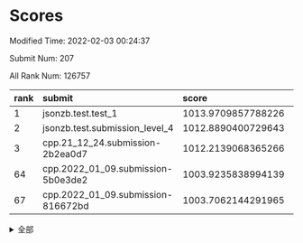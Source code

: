# Scores

Modified Time: 2022-02-03 00:24:37

Submit Num: 207

All Rank Num: 126757

| rank |               submit               |       score        |       sigma        | pk_num |
| :--- | :--------------------------------- | :----------------- | :----------------- | :----- |
| 1    | jsonzb.test.test_1                 | 1013.9709857788226 | 0.8487493805871693 | 2443   |
| 2    | jsonzb.test.submission_level_4     | 1012.8890400729643 | 0.8120501180543527 | 2448   |
| 3    | cpp.21_12_24.submission-2b2ea0d7   | 1012.2139068365266 | 0.7725756682638769 | 2452   |
| 64   | cpp.2022_01_09.submission-5b0e3de2 | 1003.9235838994139 | 0.7105970818677751 | 2450   |
| 67   | cpp.2022_01_09.submission-816672bd | 1003.7062144291965 | 0.7207278108893386 | 2453   |


<details>
<summary>全部</summary>

| rank |                 submit                 |       score        |       sigma        | pk_num |
| :--- | :------------------------------------- | :----------------- | :----------------- | :----- |
| 1    | jsonzb.test.test_1                     | 1013.9709857788226 | 0.8487493805871693 | 2443   |
| 2    | jsonzb.test.submission_level_4         | 1012.8890400729643 | 0.8120501180543527 | 2448   |
| 3    | cpp.21_12_24.submission-2b2ea0d7       | 1012.2139068365266 | 0.7725756682638769 | 2452   |
| 4    | gobigger.level_3.submission_level_3_2  | 1012.154933587561  | 0.8095545507647111 | 2450   |
| 5    | gobigger.level_3.submission_level_3_35 | 1011.8079778138431 | 0.7792153397410545 | 2448   |
| 6    | gobigger.level_3.submission_level_3_29 | 1011.7761677207203 | 0.8021222910797215 | 2444   |
| 7    | gobigger.level_3.submission_level_3_1  | 1011.4657026521239 | 0.7763001839618685 | 2449   |
| 8    | gobigger.level_3.submission_level_3_16 | 1011.1110457124497 | 0.7772554613191737 | 2450   |
| 9    | gobigger.level_3.submission_level_3_47 | 1010.9843654550804 | 0.764105656133645  | 2451   |
| 10   | gobigger.level_3.submission_level_3_49 | 1010.8728561461232 | 0.7570648240006735 | 2444   |
| 11   | gobigger.level_3.submission_level_3_32 | 1010.7722856011704 | 0.7721103182938279 | 2452   |
| 12   | gobigger.level_3.submission_level_3_37 | 1010.6536695944361 | 0.7780842091532485 | 2449   |
| 13   | gobigger.level_3.submission_level_3_19 | 1010.6392248212541 | 0.7619709774261586 | 2446   |
| 14   | gobigger.level_3.submission_level_3_24 | 1010.5636826858283 | 0.7988230635817403 | 2453   |
| 15   | gobigger.level_3.submission_level_3_39 | 1010.5542055020512 | 0.7722681076333283 | 2450   |
| 16   | gobigger.level_3.submission_level_3_17 | 1010.5249683971964 | 0.7784445136664169 | 2448   |
| 17   | gobigger.level_3.submission_level_3_28 | 1010.5199663735812 | 0.7633629956301928 | 2452   |
| 18   | gobigger.level_3.submission_level_3_46 | 1010.4822682630388 | 0.7938302412759302 | 2448   |
| 19   | gobigger.level_3.submission_level_3_44 | 1010.4483917992361 | 0.7526115623993745 | 2448   |
| 20   | gobigger.level_3.submission_level_3_25 | 1010.3907009187726 | 0.752726023861471  | 2451   |
| 21   | gobigger.level_3.submission_level_3_20 | 1010.3303813575785 | 0.7900749541972724 | 2449   |
| 22   | gobigger.level_3.submission_level_3_18 | 1010.3136392257346 | 0.7756156094412043 | 2448   |
| 23   | gobigger.level_3.submission_level_3_11 | 1010.3055960645537 | 0.7469437745295966 | 2447   |
| 24   | gobigger.level_3.submission_level_3_22 | 1010.3027113811152 | 0.7606507253298    | 2452   |
| 25   | gobigger.level_3.submission_level_3_36 | 1010.1564636648973 | 0.7630876506852249 | 2456   |
| 26   | gobigger.level_3.submission_level_3_5  | 1010.1317789166214 | 0.793515540590736  | 2451   |
| 27   | gobigger.level_3.submission_level_3_33 | 1010.1085287699995 | 0.7457975013832625 | 2446   |
| 28   | gobigger.level_3.submission_level_3_40 | 1010.0026393103725 | 0.7603572655951533 | 2451   |
| 29   | gobigger.level_3.submission_level_3_34 | 1009.9701192292196 | 0.7663874863026706 | 2447   |
| 30   | gobigger.level_3.submission_level_3_30 | 1009.9683582969672 | 0.7496401382356118 | 2448   |
| 31   | gobigger.level_3.submission_level_3_4  | 1009.9041786916705 | 0.7443819984102416 | 2447   |
| 32   | gobigger.level_3.submission_level_3_38 | 1009.8290311030624 | 0.7780260543745325 | 2443   |
| 33   | gobigger.level_3.submission_level_3_48 | 1009.8198842988224 | 0.7558486404401247 | 2454   |
| 34   | gobigger.level_3.submission_level_3_27 | 1009.8028165860856 | 0.7685954561673038 | 2454   |
| 35   | gobigger.level_3.submission_level_3_7  | 1009.7907371568192 | 0.7567806412758994 | 2451   |
| 36   | gobigger.level_3.submission_level_3_13 | 1009.785201997703  | 0.7510954121449144 | 2448   |
| 37   | gobigger.level_3.submission_level_3_0  | 1009.7285548248318 | 0.7614836386788021 | 2451   |
| 38   | gobigger.level_3.submission_level_3_45 | 1009.6897497721998 | 0.7605455618200593 | 2453   |
| 39   | gobigger.level_3.submission_level_3_26 | 1009.66226480627   | 0.7658712287890829 | 2451   |
| 40   | gobigger.level_3.submission_level_3_8  | 1009.602626847425  | 0.7489523399041459 | 2453   |
| 41   | gobigger.level_3.submission_level_3_23 | 1009.4499681421307 | 0.7660216839726913 | 2453   |
| 42   | gobigger.level_3.submission_level_3_9  | 1009.4092447169477 | 0.7602273118831239 | 2453   |
| 43   | gobigger.level_3.submission_level_3_14 | 1009.3712097177146 | 0.7722769380118579 | 2449   |
| 44   | gobigger.level_3.submission_level_3_43 | 1009.3499662314383 | 0.7500693194780267 | 2448   |
| 45   | gobigger.level_3.submission_level_3_6  | 1009.1205574470832 | 0.7515268912178534 | 2448   |
| 46   | gobigger.level_3.submission_level_3_10 | 1009.0548258589363 | 0.7515048202754057 | 2452   |
| 47   | gobigger.level_3.submission_level_3_15 | 1009.0154780154916 | 0.7698897559369019 | 2450   |
| 48   | gobigger.level_3.submission_level_3_31 | 1008.939521817802  | 0.7467165611547387 | 2452   |
| 49   | gobigger.level_3.submission_level_3_12 | 1008.804304425137  | 0.7457054972897449 | 2451   |
| 50   | gobigger.level_3.submission_level_3_41 | 1008.7861912233002 | 0.7480765831189166 | 2444   |
| 51   | gobigger.level_3.submission_level_3_42 | 1008.6055258934713 | 0.7640148774380731 | 2449   |
| 52   | gobigger.level_3.submission_level_3_21 | 1008.0916508856787 | 0.7404014979025976 | 2451   |
| 53   | gobigger.level_3.submission_level_3_3  | 1007.6704853629842 | 0.7192017169625278 | 2448   |
| 54   | gobigger.level_1.submission_level_1_23 | 1004.8388600924012 | 0.7264334257422901 | 2453   |
| 55   | gobigger.level_1.submission_level_1_32 | 1004.7034595668088 | 0.7119801424193929 | 2448   |
| 56   | gobigger.level_1.submission_level_1_41 | 1004.5405238182082 | 0.741953290173347  | 2452   |
| 57   | gobigger.level_1.submission_level_1_24 | 1004.409856193836  | 0.7123784260312112 | 2449   |
| 58   | gobigger.level_1.submission_level_1_4  | 1004.2864037168583 | 0.7198739017625392 | 2445   |
| 59   | gobigger.level_1.submission_level_1_48 | 1004.2736806226565 | 0.7248321865957822 | 2449   |
| 60   | gobigger.level_1.submission_level_1_17 | 1004.2093396388801 | 0.7132906018041002 | 2452   |
| 61   | gobigger.level_1.submission_level_1_14 | 1004.1663778994067 | 0.7293566442426219 | 2451   |
| 62   | gobigger.level_1.submission_level_1_5  | 1004.0384477873672 | 0.7087721645346716 | 2447   |
| 63   | gobigger.level_1.submission_level_1_25 | 1003.9486724917884 | 0.7119615106072897 | 2449   |
| 64   | cpp.2022_01_09.submission-5b0e3de2     | 1003.9235838994139 | 0.7105970818677751 | 2450   |
| 65   | gobigger.level_1.submission_level_1_10 | 1003.798266820434  | 0.7245660920796998 | 2453   |
| 66   | gobigger.level_1.submission_level_1_1  | 1003.7672034203406 | 0.7122454662165816 | 2451   |
| 67   | cpp.2022_01_09.submission-816672bd     | 1003.7062144291965 | 0.7207278108893386 | 2453   |
| 68   | gobigger.level_1.submission_level_1_49 | 1003.5402738202154 | 0.7267742532224262 | 2448   |
| 69   | gobigger.level_1.submission_level_1_12 | 1003.5265399942241 | 0.7285387869681595 | 2445   |
| 70   | gobigger.level_1.submission_level_1_46 | 1003.4894967313985 | 0.712080835695653  | 2445   |
| 71   | gobigger.level_1.submission_level_1_7  | 1003.4858266762132 | 0.7121981670114533 | 2452   |
| 72   | gobigger.level_1.submission_level_1_2  | 1003.4668296222832 | 0.7223051242274161 | 2451   |
| 73   | gobigger.level_1.submission_level_1_47 | 1003.3893048235873 | 0.7178417724798473 | 2451   |
| 74   | gobigger.level_1.submission_level_1_0  | 1003.3100212136662 | 0.7186289025193479 | 2450   |
| 75   | gobigger.level_1.submission_level_1_30 | 1003.2493620797509 | 0.7184708228821102 | 2449   |
| 76   | gobigger.level_1.submission_level_1_34 | 1003.2106012843835 | 0.7052296371017557 | 2450   |
| 77   | gobigger.level_1.submission_level_1_28 | 1003.1893678798868 | 0.7106999683913113 | 2447   |
| 78   | gobigger.level_1.submission_level_1_9  | 1003.1672103033335 | 0.715907666140094  | 2451   |
| 79   | gobigger.level_1.submission_level_1_18 | 1003.1549491849263 | 0.7212106229998573 | 2453   |
| 80   | gobigger.level_1.submission_level_1_3  | 1003.1417925629764 | 0.7045300514605188 | 2448   |
| 81   | gobigger.level_1.submission_level_1_31 | 1003.1334685969964 | 0.7131325882542627 | 2445   |
| 82   | gobigger.level_1.submission_level_1_39 | 1002.9592594230251 | 0.7155409714556457 | 2450   |
| 83   | gobigger.level_1.submission_level_1_40 | 1002.9463948431547 | 0.709706879488894  | 2445   |
| 84   | gobigger.level_1.submission_level_1_43 | 1002.9264895926682 | 0.7137202439116903 | 2448   |
| 85   | gobigger.level_1.submission_level_1_20 | 1002.8638234960855 | 0.722709333862106  | 2447   |
| 86   | gobigger.level_1.submission_level_1_16 | 1002.8602821512628 | 0.7297311160798932 | 2449   |
| 87   | gobigger.level_1.submission_level_1_8  | 1002.8298452544321 | 0.729036368579681  | 2451   |
| 88   | gobigger.level_1.submission_level_1_36 | 1002.7891519569014 | 0.7177228191863607 | 2449   |
| 89   | gobigger.level_1.submission_level_1_13 | 1002.7824291199228 | 0.720009253983289  | 2445   |
| 90   | gobigger.level_1.submission_level_1_21 | 1002.7699308016763 | 0.728800456762848  | 2445   |
| 91   | gobigger.level_1.submission_level_1_37 | 1002.7168157027003 | 0.721296966123469  | 2444   |
| 92   | gobigger.level_1.submission_level_1_44 | 1002.6936879349097 | 0.7156366931817839 | 2452   |
| 93   | gobigger.level_1.submission_level_1_29 | 1002.6739794474684 | 0.7089065297298911 | 2452   |
| 94   | gobigger.level_1.submission_level_1_27 | 1002.6692176920606 | 0.7156408871434765 | 2451   |
| 95   | gobigger.level_1.submission_level_1_15 | 1002.6566851781977 | 0.726929285562295  | 2446   |
| 96   | gobigger.level_1.submission_level_1_38 | 1002.5679362362991 | 0.7114093791031806 | 2448   |
| 97   | gobigger.level_1.submission_level_1_19 | 1002.4705920260199 | 0.7313804903670496 | 2451   |
| 98   | gobigger.level_1.submission_level_1_42 | 1002.4297596137076 | 0.7115341119460769 | 2453   |
| 99   | gobigger.level_1.submission_level_1_45 | 1002.2928481288371 | 0.7150332599623952 | 2455   |
| 100  | gobigger.level_1.submission_level_1_26 | 1002.2863354275887 | 0.7119136548375481 | 2445   |
| 101  | gobigger.level_1.submission_level_1_22 | 1002.101597564784  | 0.7161914892045813 | 2455   |
| 102  | gobigger.level_1.submission_level_1_11 | 1002.0760589135481 | 0.7178482296591158 | 2448   |
| 103  | gobigger.level_1.submission_level_1_35 | 1001.8701815414443 | 0.726438838670229  | 2448   |
| 104  | gobigger.level_1.submission_level_1_6  | 1001.8624677103983 | 0.7108903146734131 | 2450   |
| 105  | gobigger.level_1.submission_level_1_33 | 1001.5446014668805 | 0.7068443631770174 | 2447   |
| 106  | gobigger.random.submission_random_22   | 997.5121254962406  | 0.7130781905262805 | 2449   |
| 107  | gobigger.random.submission_random_12   | 997.1015410153717  | 0.7153066766767433 | 2448   |
| 108  | gobigger.random.submission_random_41   | 996.8928872804707  | 0.707311190303302  | 2454   |
| 109  | gobigger.random.submission_random_32   | 996.8205826317835  | 0.6987511553408484 | 2450   |
| 110  | gobigger.random.submission_random_9    | 996.7998678544424  | 0.7223168930376463 | 2453   |
| 111  | gobigger.random.submission_random_36   | 996.5848138818466  | 0.707159848752629  | 2445   |
| 112  | gobigger.random.submission_random_38   | 996.5369558349772  | 0.7191279652978497 | 2450   |
| 113  | gobigger.random.submission_random_21   | 996.4961223704402  | 0.7084479560046911 | 2449   |
| 114  | gobigger.random.submission_random_5    | 996.4930139780123  | 0.6992443538393549 | 2451   |
| 115  | gobigger.random.submission_random_46   | 996.4849956500283  | 0.6984432643490637 | 2451   |
| 116  | gobigger.random.submission_random_24   | 996.4590121938971  | 0.7050320135479662 | 2449   |
| 117  | gobigger.random.submission_random_49   | 996.2317945304726  | 0.7110148361701416 | 2454   |
| 118  | gobigger.random.submission_random_48   | 996.2168339169955  | 0.7060464468736097 | 2455   |
| 119  | gobigger.random.submission_random_19   | 996.1607672258472  | 0.7005685821317821 | 2445   |
| 120  | gobigger.random.submission_random_14   | 996.1444357362055  | 0.711578435307945  | 2450   |
| 121  | gobigger.random.submission_random_34   | 996.0998162703864  | 0.7159517894113019 | 2450   |
| 122  | gobigger.random.submission_random_16   | 995.9808035842619  | 0.7154247897636099 | 2445   |
| 123  | gobigger.random.submission_random_2    | 995.9570174984683  | 0.716415328487496  | 2448   |
| 124  | gobigger.random.submission_random_10   | 995.9545619762147  | 0.7120674486987111 | 2446   |
| 125  | gobigger.random.submission_random_45   | 995.8876167447177  | 0.7064342803111949 | 2453   |
| 126  | gobigger.random.submission_random_17   | 995.8487674445404  | 0.7091238991880701 | 2452   |
| 127  | gobigger.random.submission_random_26   | 995.8417653283248  | 0.7164132836212663 | 2450   |
| 128  | gobigger.random.submission_random_6    | 995.8357546642021  | 0.7198218142101318 | 2450   |
| 129  | gobigger.random.submission_random_4    | 995.8341746976868  | 0.7278996417773709 | 2446   |
| 130  | gobigger.random.submission_random_44   | 995.7949240259119  | 0.7166201457389798 | 2448   |
| 131  | gobigger.random.submission_random_25   | 995.7546708563694  | 0.7076291453707994 | 2446   |
| 132  | gobigger.random.submission_random_28   | 995.7542662656554  | 0.7108983708994164 | 2448   |
| 133  | gobigger.random.submission_random_18   | 995.7048903127746  | 0.6984797747360167 | 2447   |
| 134  | gobigger.random.submission_random_47   | 995.6854609048105  | 0.7056380305649222 | 2455   |
| 135  | gobigger.random.submission_random_29   | 995.6834437712371  | 0.7065209875507825 | 2453   |
| 136  | gobigger.random.submission_random_23   | 995.6227158003344  | 0.7174244744451574 | 2448   |
| 137  | gobigger.random.submission_random_33   | 995.6218500538887  | 0.7126479734064974 | 2449   |
| 138  | gobigger.random.submission_random_42   | 995.5942741549844  | 0.7329030584667908 | 2447   |
| 139  | gobigger.random.submission_random_30   | 995.5543494339181  | 0.7148016421875437 | 2451   |
| 140  | gobigger.random.submission_random_11   | 995.4319403640907  | 0.7071283185428505 | 2455   |
| 141  | gobigger.random.submission_random_40   | 995.4239873696961  | 0.7162161996930017 | 2452   |
| 142  | gobigger.random.submission_random_31   | 995.4162277096679  | 0.7136144299145989 | 2450   |
| 143  | gobigger.random.submission_random_39   | 995.2635974268114  | 0.7121690981369189 | 2452   |
| 144  | gobigger.random.submission_random_27   | 995.2577809619336  | 0.7143157237956227 | 2444   |
| 145  | gobigger.random.submission_random_37   | 995.0892785640591  | 0.7132616013819925 | 2449   |
| 146  | gobigger.random.submission_random_15   | 995.0672238421708  | 0.7033016886617108 | 2446   |
| 147  | gobigger.random.submission_random_8    | 995.0284915105614  | 0.7198599248906661 | 2451   |
| 148  | gobigger.random.submission_random_7    | 994.9483626244335  | 0.7102923155464218 | 2449   |
| 149  | gobigger.random.submission_random_20   | 994.9424011479302  | 0.716344495698442  | 2447   |
| 150  | gobigger.random.submission_random_35   | 994.9258138301998  | 0.7234591260955919 | 2447   |
| 151  | gobigger.random.submission_random_3    | 994.8927396040132  | 0.7242494327385657 | 2453   |
| 152  | gobigger.random.submission_random_1    | 994.8865639991262  | 0.7009621858597208 | 2451   |
| 153  | gobigger.random.submission_random_43   | 994.7839437023046  | 0.7191955377558701 | 2450   |
| 154  | gobigger.random.submission_random_13   | 994.5972498197939  | 0.7083894732187634 | 2452   |
| 155  | gobigger.random.submission_random_0    | 994.367580973318   | 0.7215639696304836 | 2450   |
| 156  | gobigger.level_2.submission_level_2_1  | 994.3452101053185  | 0.7124625821735401 | 2452   |
| 157  | gobigger.level_2.submission_level_2_31 | 994.0391662987577  | 0.721946387434943  | 2457   |
| 158  | gobigger.level_2.submission_level_2_37 | 993.9983077415269  | 0.7310410545484347 | 2444   |
| 159  | gobigger.level_2.submission_level_2_34 | 993.8956058322455  | 0.741453356314372  | 2445   |
| 160  | gobigger.level_2.submission_level_2_19 | 993.5496952316439  | 0.7347567694369782 | 2446   |
| 161  | gobigger.level_2.submission_level_2_8  | 993.5463699849844  | 0.7340156312931793 | 2455   |
| 162  | gobigger.level_2.submission_level_2_39 | 993.4526928538546  | 0.7278885536575628 | 2448   |
| 163  | gobigger.level_2.submission_level_2_20 | 993.3389236438378  | 0.7324417527562497 | 2449   |
| 164  | gobigger.level_2.submission_level_2_10 | 993.3231669905645  | 0.7249832496008465 | 2451   |
| 165  | gobigger.level_2.submission_level_2_36 | 993.3189764547352  | 0.7340996477244873 | 2446   |
| 166  | gobigger.level_2.submission_level_2_4  | 993.1316851554702  | 0.7524988490603626 | 2449   |
| 167  | gobigger.level_2.submission_level_2_3  | 993.0741279836082  | 0.7297456593047764 | 2454   |
| 168  | gobigger.level_2.submission_level_2_14 | 993.0085430852747  | 0.7179097758356007 | 2451   |
| 169  | gobigger.level_2.submission_level_2_30 | 992.9949535774676  | 0.7356923256124525 | 2451   |
| 170  | gobigger.level_2.submission_level_2_11 | 992.7317455206513  | 0.746236871542191  | 2448   |
| 171  | gobigger.level_2.submission_level_2_41 | 992.6745800982927  | 0.723345915914733  | 2445   |
| 172  | gobigger.level_2.submission_level_2_45 | 992.6668555519972  | 0.7286135089494707 | 2451   |
| 173  | gobigger.level_2.submission_level_2_9  | 992.6512573312859  | 0.7594163865438875 | 2446   |
| 174  | gobigger.level_2.submission_level_2_16 | 992.6226378083612  | 0.7446852108677661 | 2444   |
| 175  | gobigger.level_2.submission_level_2_33 | 992.5743399712468  | 0.7304454040537739 | 2449   |
| 176  | gobigger.level_2.submission_level_2_6  | 992.5708774558232  | 0.7426957101902261 | 2454   |
| 177  | gobigger.level_2.submission_level_2_26 | 992.5440820443845  | 0.723187381296824  | 2449   |
| 178  | gobigger.level_2.submission_level_2_23 | 992.4894853705548  | 0.7336278715892471 | 2449   |
| 179  | gobigger.level_2.submission_level_2_28 | 992.4351023226774  | 0.7389066218054183 | 2451   |
| 180  | gobigger.level_2.submission_level_2_29 | 992.3263911404092  | 0.7415130989760612 | 2454   |
| 181  | gobigger.level_2.submission_level_2_0  | 992.2867208668584  | 0.757280313173808  | 2452   |
| 182  | gobigger.level_2.submission_level_2_43 | 992.2574429894379  | 0.749076442846636  | 2453   |
| 183  | gobigger.level_2.submission_level_2_40 | 992.1451153354113  | 0.7410646061341132 | 2450   |
| 184  | gobigger.level_2.submission_level_2_15 | 992.1439374445905  | 0.7558343667771135 | 2449   |
| 185  | gobigger.level_2.submission_level_2_44 | 991.9620937878433  | 0.757962238874574  | 2449   |
| 186  | gobigger.level_2.submission_level_2_27 | 991.6630611700795  | 0.748293397130555  | 2455   |
| 187  | gobigger.level_2.submission_level_2_22 | 991.6566265216243  | 0.7650521433548969 | 2449   |
| 188  | gobigger.level_2.submission_level_2_17 | 991.6073997909691  | 0.7451412463746037 | 2450   |
| 189  | gobigger.level_2.submission_level_2_35 | 991.5534347595429  | 0.7579480568539962 | 2442   |
| 190  | gobigger.level_2.submission_level_2_21 | 991.5093207179724  | 0.7373273744889873 | 2445   |
| 191  | gobigger.level_2.submission_level_2_24 | 991.4824679269276  | 0.7602529587854946 | 2451   |
| 192  | gobigger.level_2.submission_level_2_7  | 991.4073281939144  | 0.7557576474562794 | 2446   |
| 193  | gobigger.level_2.submission_level_2_32 | 991.2967263672319  | 0.7483142817641598 | 2454   |
| 194  | gobigger.level_2.submission_level_2_5  | 991.2258309194721  | 0.7329845222036886 | 2447   |
| 195  | gobigger.level_2.submission_level_2_2  | 991.1570863312581  | 0.747269395411535  | 2448   |
| 196  | gobigger.level_2.submission_level_2_48 | 991.1483582755706  | 0.7536117264579488 | 2448   |
| 197  | gobigger.level_2.submission_level_2_46 | 991.1435793303388  | 0.7551222042624238 | 2446   |
| 198  | gobigger.level_2.submission_level_2_12 | 990.9476231492603  | 0.7536604257213444 | 2452   |
| 199  | gobigger.level_2.submission_level_2_42 | 990.8867346445372  | 0.7607312355989186 | 2450   |
| 200  | gobigger.level_2.submission_level_2_47 | 990.862300298413   | 0.7599842424257077 | 2447   |
| 201  | gobigger.level_2.submission_level_2_18 | 990.792119344408   | 0.7705988692660889 | 2454   |
| 202  | gobigger.level_2.submission_level_2_49 | 990.7804272375707  | 0.7435883726607799 | 2446   |
| 203  | gobigger.level_2.submission_level_2_38 | 990.7332606443834  | 0.7637497453163645 | 2449   |
| 204  | gobigger.level_2.submission_level_2_13 | 990.7296055521542  | 0.7489859305478553 | 2449   |
| 205  | gobigger.level_2.submission_level_2_25 | 990.6832552189271  | 0.7728806422172849 | 2447   |
| 206  | gobigger.none.submission_none_0        | 976.2151389913556  | 1.4501974432353526 | 2445   |
| 207  | gobigger.none.submission_none_1        | 976.1171275269292  | 1.418313151559446  | 2452   |

</details>